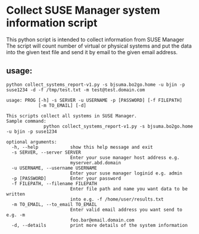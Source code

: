 # Collect SUSE Manager system information script

This python script is intended to collect information from SUSE Manager 
The script will count number of virtual or physical systems and put the data
into the given text file and send it by email to the given email address.

## usage:

```python collect_systems_report-v1.py -s bjsuma.bo2go.home -u bjin -p suse1234 -d -f /tmp/test.txt -m test@test.domain.com```

```# python collect_systems_report-v1.py --help
usage: PROG [-h] -s SERVER -u USERNAME -p [PASSWORD] [-f FILEPATH]
            [-m TO_EMAIL] [-d]

This scripts collect all systems in SUSE Manager. 
Sample command:
              python collect_systems_report-v1.py -s bjsuma.bo2go.home -u bjin -p suse1234 

optional arguments:
  -h, --help            show this help message and exit
  -s SERVER, --server SERVER
                        Enter your suse manager host address e.g.
                        myserver.abd.domain
  -u USERNAME, --username USERNAME
                        Enter your suse manager loginid e.g. admin
  -p [PASSWORD]         Enter your password
  -f FILEPATH, --filename FILEPATH
                        Enter file path and name you want data to be written
                        into e.g. -f /home/user/results.txt
  -m TO_EMAIL, --to_email TO_EMAIL
                        Enter valid email address you want send to e.g. -m
                        foo.bar@email.domain.com
  -d, --details         print more details of the system information
  ```
  
  
